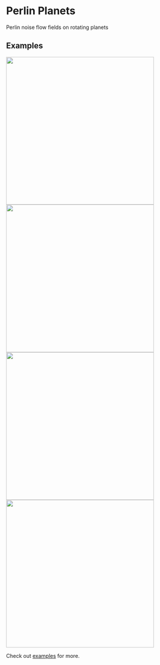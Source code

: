 # Perlin Planets
Perlin noise flow fields on rotating planets

## Examples

<img src="examples/cyan.gif" width="400" height="400" />

<img src="examples/pastel-pink.gif" width="400" height="400" />

<img src="examples/pastel.gif" width="400" height="400" />

<img src="examples/pink-orange.gif" width="400" height="400" />

Check out [examples](https://github.com/vbhaip/perlin-planets/tree/main/examples) for more.
